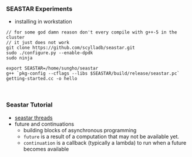 ### SEASTAR Experiments
- installing in workstation
```
// for some god damn reason don't every compile with g++-5 in the cluster
// it just does not work
git clone https://github.com/scylladb/seastar.git
sudo ./configure.py --enable-dpdk
sudo ninja

export SEASTAR=/home/sungho/seastar
g++ `pkg-config --cflags --libs $SEASTAR/build/release/seastar.pc` getting-started.cc -o hello
```

<br>

### Seastar Tutorial
- [seastar threads](tutorialthreads.c)
- future and continuations
  - building blocks of asynchronous programming
  - `future` is a result of a computation that may not be available yet.
  - `continuation` is a callback (typically a lambda) to run when a future becomes available
